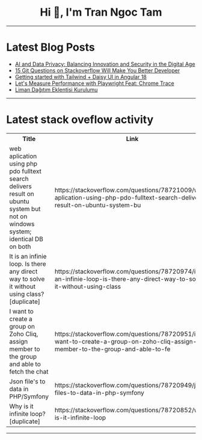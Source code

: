 <h1 align="center">Hi 👋, I'm Tran Ngoc Tam</h1>

---

# Latest Blog Posts 
<!-- BLOG-POST-LIST:START -->
- [AI and Data Privacy: Balancing Innovation and Security in the Digital Age](https://dev.to/digitalsamba/ai-and-data-privacy-balancing-innovation-and-security-in-the-digital-age-hoh)
- [15 Git Questions on Stackoverflow Will Make You Better Developer](https://dev.to/mammadyahyayev/15-git-questions-on-stackoverflow-will-make-you-better-developer-4bo7)
- [Getting started with Tailwind + Daisy UI in Angular 18](https://dev.to/jplazaro/getting-started-with-tailwind-daisy-ui-in-angular-18-e53)
- [Let&#39;s Measure Performance with Playwright Feat: Chrome Trace](https://dev.to/moondaeseung/lets-measure-performance-with-playwright-feat-chrome-trace-3ino)
- [Liman Dağıtım Eklentisi Kurulumu](https://dev.to/aciklab/liman-dagitim-eklentisi-kurulumu-8f8)
<!-- BLOG-POST-LIST:END -->

---

# Latest stack oveflow activity
<table>
  <tr><th>Title</th><th>Link</th></tr>
  <!-- STACKOVERFLOW:START --><tr><td>web aplication using php pdo fulltext search delivers result on ubuntu system but not on windows system; identical DB on both</td><td>https://stackoverflow.com/questions/78721009/web-aplication-using-php-pdo-fulltext-search-delivers-result-on-ubuntu-system-bu</td></tr><tr><td>It is an infinie loop. Is there any direct way to solve it without using class? [duplicate]</td><td>https://stackoverflow.com/questions/78720974/it-is-an-infinie-loop-is-there-any-direct-way-to-solve-it-without-using-class</td></tr><tr><td>I want to create a group on Zoho Cliq, assign member to the group and able to fetch the chat</td><td>https://stackoverflow.com/questions/78720951/i-want-to-create-a-group-on-zoho-cliq-assign-member-to-the-group-and-able-to-fe</td></tr><tr><td>Json file&#39;s to data in PHP/Symfony</td><td>https://stackoverflow.com/questions/78720949/json-files-to-data-in-php-symfony</td></tr><tr><td>Why is it infinite loop? [duplicate]</td><td>https://stackoverflow.com/questions/78720852/why-is-it-infinite-loop</td></tr><!-- STACKOVERFLOW:END -->
</table>

---


